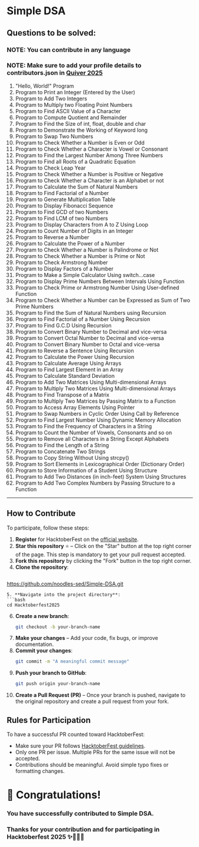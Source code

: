 # Simple DSA

## Questions to be solved:

### NOTE: You can contribute in any language
### NOTE: Make sure to add your profile details to contributors.json in [Quiver 2025](https://github.com/noodles-sed/hacktober-base)

1. "Hello, World!" Program  
2. Program to Print an Integer (Entered by the User)  
3. Program to Add Two Integers  
4. Program to Multiply two Floating Point Numbers  
5. Program to Find ASCII Value of a Character  
6. Program to Compute Quotient and Remainder  
7. Program to Find the Size of int, float, double and char  
8. Program to Demonstrate the Working of Keyword long  
9. Program to Swap Two Numbers  
10. Program to Check Whether a Number is Even or Odd  
11. Program to Check Whether a Character is Vowel or Consonant  
12. Program to Find the Largest Number Among Three Numbers  
13. Program to Find all Roots of a Quadratic Equation  
14. Program to Check Leap Year  
15. Program to Check Whether a Number is Positive or Negative  
16. Program to Check Whether a Character is an Alphabet or not  
17. Program to Calculate the Sum of Natural Numbers  
18. Program to Find Factorial of a Number  
19. Program to Generate Multiplication Table  
20. Program to Display Fibonacci Sequence  
21. Program to Find GCD of two Numbers  
22. Program to Find LCM of two Numbers  
23. Program to Display Characters from A to Z Using Loop  
24. Program to Count Number of Digits in an Integer  
25. Program to Reverse a Number  
26. Program to Calculate the Power of a Number  
27. Program to Check Whether a Number is Palindrome or Not  
28. Program to Check Whether a Number is Prime or Not  
29. Program to Check Armstrong Number  
30. Program to Display Factors of a Number  
31. Program to Make a Simple Calculator Using switch...case  
32. Program to Display Prime Numbers Between Intervals Using Function  
33. Program to Check Prime or Armstrong Number Using User-defined Function  
34. Program to Check Whether a Number can be Expressed as Sum of Two Prime Numbers  
35. Program to Find the Sum of Natural Numbers using Recursion  
36. Program to Find Factorial of a Number Using Recursion  
37. Program to Find G.C.D Using Recursion  
38. Program to Convert Binary Number to Decimal and vice-versa  
39. Program to Convert Octal Number to Decimal and vice-versa  
40. Program to Convert Binary Number to Octal and vice-versa  
41. Program to Reverse a Sentence Using Recursion  
42. Program to Calculate the Power Using Recursion  
43. Program to Calculate Average Using Arrays  
44. Program to Find Largest Element in an Array  
45. Program to Calculate Standard Deviation  
46. Program to Add Two Matrices Using Multi-dimensional Arrays  
47. Program to Multiply Two Matrices Using Multi-dimensional Arrays  
48. Program to Find Transpose of a Matrix  
49. Program to Multiply Two Matrices by Passing Matrix to a Function  
50. Program to Access Array Elements Using Pointer  
51. Program to Swap Numbers in Cyclic Order Using Call by Reference  
52. Program to Find Largest Number Using Dynamic Memory Allocation  
53. Program to Find the Frequency of Characters in a String  
54. Program to Count the Number of Vowels, Consonants and so on  
55. Program to Remove all Characters in a String Except Alphabets  
56. Program to Find the Length of a String  
57. Program to Concatenate Two Strings  
58. Program to Copy String Without Using strcpy()  
59. Program to Sort Elements in Lexicographical Order (Dictionary Order)  
60. Program to Store Information of a Student Using Structure  
61. Program to Add Two Distances (in inch-feet) System Using Structures  
62. Program to Add Two Complex Numbers by Passing Structure to a Function  

---

## How to Contribute

To participate, follow these steps:
1. **Register** for HacktoberFest on the [official website](https://hacktoberfest.com).
2. **Star this repository** ⭐ – Click on the "Star" button at the top right corner of the page. This step is mandatory to get your pull request accepted.
3. **Fork this repository** by clicking the "Fork" button in the top right corner.
4. **Clone the repository**:
   ```bash
  https://github.com/noodles-sed/Simple-DSA.git
   ```
5. **Navigate into the project directory**:
   ```bash
   cd Hacktoberfest2025
   ```
6. **Create a new branch**:
   ```bash
   git checkout -b your-branch-name
   ```
7. **Make your changes** – Add your code, fix bugs, or improve documentation.
8. **Commit your changes**:
   ```bash
   git commit -m "A meaningful commit message"
   ```
9. **Push your branch to GitHub**:
   ```bash
   git push origin your-branch-name
   ```
10. **Create a Pull Request (PR)** – Once your branch is pushed, navigate to the original repository and create a pull request from your fork.


## Rules for Participation

To have a successful PR counted toward HacktoberFest:
- Make sure your PR follows [HacktoberFest guidelines](https://hacktoberfest.com/participation/).
- Only one PR per issue. Multiple PRs for the same issue will not be accepted.
- Contributions should be meaningful. Avoid simple typo fixes or formatting changes.

 # 🎉 Congratulations!

 ###   You have successfully contributed to Simple DSA.
 ###   Thanks for your contribution and for participating in Hacktoberfest 2025 ✨🎉🎊🎉   
